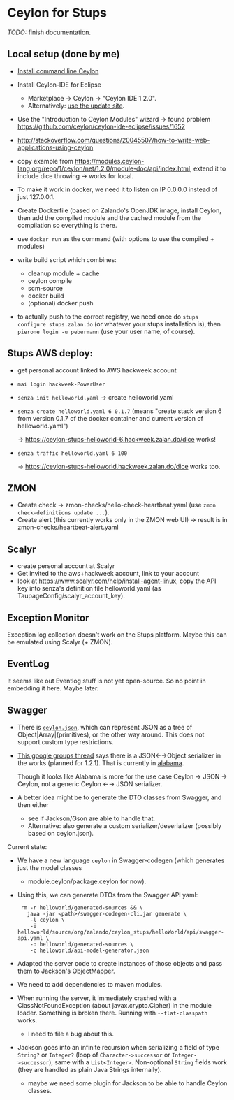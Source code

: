# Ceylon for Stups


*TODO:* finish documentation.

## Local setup (done by me)

* [Install command line Ceylon](http://ceylon-lang.org/download/)
* Install Ceylon-IDE for Eclipse
    * Marketplace → Ceylon → "Ceylon IDE 1.2.0".
    * Alternatively: [use the update site](http://ceylon-lang.org/documentation/1.2/ide/install/).
    
    
* Use the "Introduction to Ceylon Modules" wizard → found problem https://github.com/ceylon/ceylon-ide-eclipse/issues/1652

* http://stackoverflow.com/questions/20045507/how-to-write-web-applications-using-ceylon
* copy example from https://modules.ceylon-lang.org/repo/1/ceylon/net/1.2.0/module-doc/api/index.html, extend it to include dice throwing → works for local.
* To make it work in docker, we need it to listen on IP 0.0.0.0 instead of just 127.0.0.1.

* Create Dockerfile (based on Zalando's OpenJDK image, install Ceylon,
  then add the compiled module and the cached module from the compilation
  so everything is there.
* use `docker run` as the command (with options to use the compiled + modules)

* write build script which combines:
   - cleanup module + cache
   - ceylon compile
   - scm-source
   - docker build
   - (optional) docker push

* to actually push to the correct registry, we need once do `stups configure stups.zalan.do` (or whatever your stups installation is), then `pierone login -u pebermann` (use your user name, of course).

## Stups AWS deploy:

 - get personal account linked to AWS hackweek account
 - `mai login hackweek-PowerUser`
 - `senza init helloworld.yaml` → create helloworld.yaml
 - `senza create helloworld.yaml 6 0.1.7` (means "create stack version 6 
   from version 0.1.7 of the docker container and current version of helloworld.yaml")
 
   → https://ceylon-stups-helloworld-6.hackweek.zalan.do/dice works!
 
 - `senza traffic helloworld.yaml 6 100`
 
   → https://ceylon-stups-helloworld.hackweek.zalan.do/dice works too.
 
## ZMON
 
 * Create check → zmon-checks/hello-check-heartbeat.yaml (use `zmon check-definitions update ...`).
 * Create alert (this currently works only in the ZMON web UI) → result is in zmon-checks/heartbeat-alert.yaml
 
## Scalyr
 
 * create personal account at Scalyr
 * Get invited to the aws+hackweek account, link to your account
 * look at https://www.scalyr.com/help/install-agent-linux,
    copy the API key into senza's definition file helloworld.yaml (as TaupageConfig/scalyr_account_key).

## Exception Monitor

Exception log collection doesn't work on the Stups platform.
Maybe this can be emulated using Scalyr (+ ZMON).

## EventLog

It seems like out Eventlog stuff is not yet open-source. So no point in embedding it here. Maybe later.

## Swagger

* There is [`ceylon.json`](https://modules.ceylon-lang.org/repo/1/ceylon/json/1.2.0/module-doc/api/index.html), which can represent JSON as a tree of Object|Array|(primitives), or the other way around.
   This does not support custom type restrictions.

* [This google groups thread](https://groups.google.com/forum/#!topic/ceylon-users/o_7XTLebotY) says there is a JSON←→Object serializer in the works (planned for 1.2.1). That is currently in [alabama](https://github.com/tombentley/alabama).

   Though it looks like Alabama is more for the use case Ceylon → JSON → Ceylon, not a generic Ceylon ←→ JSON serializer.

* A better idea might be to generate the DTO classes from Swagger, and then either
   * see if Jackson/Gson are able to handle that.
   * Alternative: also generate a custom serializer/deserializer (possibly based on ceylon.json).

Current state:

* We have a new language `ceylon` in Swagger-codegen (which generates just the model classes
    + module.ceylon/package.ceylon for now).
* Using this, we can generate DTOs from the Swagger API yaml:

       rm -r helloworld/generated-sources && \
         java -jar <path>/swagger-codegen-cli.jar generate \
          -l ceylon \
          -i helloworld/source/org/zalando/ceylon_stups/helloWorld/api/swagger-api.yaml \
          -o helloworld/generated-sources \
          -c helloworld/api-model-generator.json

* Adapted the server code to create instances of those objects and pass them to Jackson's ObjectMapper.
* We need to add dependencies to maven modules.
* When running the server, it immediately crashed with a ClassNotFoundException (about javax.crypto.Cipher)
  in the module loader. Something is broken there. Running with `--flat-classpath` works.
    * I need to file a bug about this.
* Jackson goes into an infinite recursion when serializing a field of type `String?` or `Integer?` (loop of `Character->successor` or `Integer->successor`), same with a `List<Integer>`. Non-optional `String` fields work (they are handled as plain Java Strings internally).
    * maybe we need some plugin for Jackson to be able to handle Ceylon classes.
